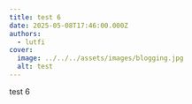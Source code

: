 ```yaml
---
title: test 6
date: 2025-05-08T17:46:00.000Z
authors:
  - lutfi
cover:
  image: ../../../assets/images/blogging.jpg
  alt: test
---
```

test 6
